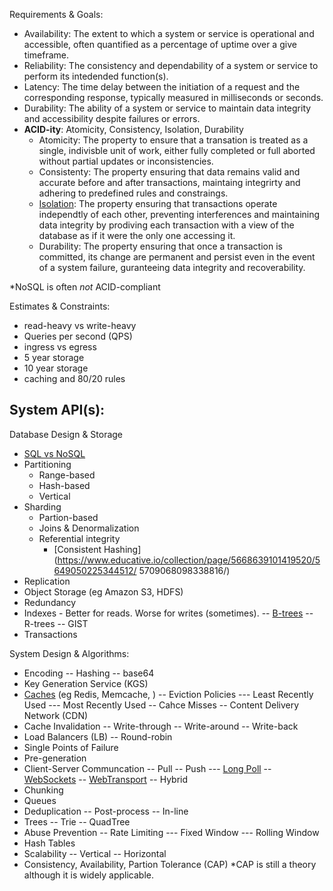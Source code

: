 Requirements & Goals:
- Availability: The extent to which a system or service is operational and accessible, often quantified as a percentage of uptime over a give timeframe.
- Reliability: The consistency and dependability of a system or service to perform its intedended function(s).
- Latency: The time delay between the initiation of a request and the corresponding response, typically measured in milliseconds or seconds.
- Durability: The ability of a system or service to maintain data integrity and accessibility despite failures or errors. 
- **ACID-ity**: Atomicity, Consistency, Isolation, Durability
    - Atomicity: The property to ensure that a transation is treated as a single, indivisble unit of work, either fully completed or full aborted without partial updates or inconsistencies.
    - Consistenty: The property ensuring that data remains valid and accurate before and after transactions, maintaing integrirty and adhering to predefined rules and constraings.
    - [Isolation](https://dev.mysql.com/doc/refman/8.0/en/innodb-transaction-isolation-levels.html): The property ensuring that transactions operate independtly of each other, preventing interferences and maintaining data integrity by prodiving each transaction with a view of the database as if it were the only one accessing it.
    - Durability: The property ensuring that once a transaction is committed, its change are permanent and persist even in the event of a system failure, guranteeing data integrity and recoverability.

*NoSQL is often *not* ACID-compliant

Estimates & Constraints:
- read-heavy vs write-heavy
- Queries per second (QPS)
- ingress vs egress
- 5 year storage
- 10 year storage
- caching and 80/20 rules

System API(s):
- 

Database Design & Storage
- [SQL vs NoSQL](https://www.educative.io/collection/page/5668639101419520/5649050225344512/5728116278296576/)
- Partitioning
    - Range-based
    - Hash-based
    - Vertical
- Sharding
    - Partion-based
    - Joins & Denormalization
    - Referential integrity
        - [Consistent Hashing](https://www.educative.io/collection/page/5668639101419520/5649050225344512/
5709068098338816/)
- Replication
- Object Storage (eg Amazon S3, HDFS)
- Redundancy
- Indexes - Better for reads. Worse for writes (sometimes).
-- [B-trees](https://razberry.substack.com/p/btree-factorio)
-- R-trees
-- GIST
- Transactions

System Design & Algorithms:
- Encoding
-- Hashing
-- base64
- Key Generation Service (KGS)
- [Caches](https://www.educative.io/collection/page/5668639101419520/5649050225344512/5643440998055936) (eg Redis, Memcache, )
-- Eviction Policies
--- Least Recently Used
--- Most Recently Used
-- Cahce Misses
-- Content Delivery Network (CDN)
- Cache Invalidation
-- Write-through
-- Write-around
-- Write-back
- Load Balancers (LB)
-- Round-robin
- Single Points of Failure
- Pre-generation
- Client-Server Communcation
-- Pull
-- Push
--- [Long Poll](https://en.wikipedia.org/wiki/Push_technology#Long_polling)
-- [WebSockets](https://www.educative.io/collection/page/5668639101419520/5649050225344512/5715426797420544)
-- [WebTransport](https://developer.mozilla.org/en-US/docs/Web/API/WebTransport)
-- Hybrid
- Chunking
- Queues
- Deduplication
-- Post-process
-- In-line
- Trees
-- Trie
-- QuadTree
- Abuse Prevention
-- Rate Limiting
--- Fixed Window
--- Rolling Window
- Hash Tables
- Scalability
-- Vertical
-- Horizontal
- Consistency, Availability, Partion Tolerance (CAP)
*CAP is still a theory although it is widely applicable. 




